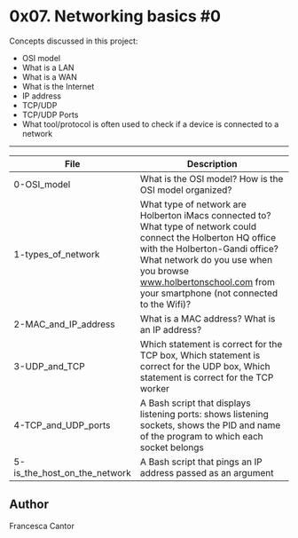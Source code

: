 # 0x07. Networking basics #0

Concepts discussed in this project:
- OSI model
- What is a LAN
- What is a WAN
- What is the Internet
- IP address
- TCP/UDP
- TCP/UDP Ports
- What tool/protocol is often used to check if a device is connected to a network

---
File | Description
---|---
0-OSI_model | What is the OSI model? How is the OSI model organized?
1-types_of_network | What type of network are Holberton iMacs connected to? What type of network could connect the Holberton HQ office with the Holberton-Gandi office? What network do you use when you browse www.holbertonschool.com from your smartphone (not connected to the Wifi)?
2-MAC_and_IP_address | What is a MAC address? What is an IP address?
3-UDP_and_TCP | Which statement is correct for the TCP box, Which statement is correct for the UDP box, Which statement is correct for the TCP worker
4-TCP_and_UDP_ports | A Bash script that displays listening ports: shows listening sockets, shows the PID and name of the program to which each socket belongs
5-is_the_host_on_the_network | A Bash script that pings an IP address passed as an argument

## Author
Francesca Cantor